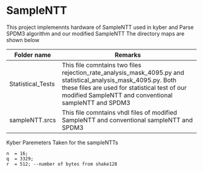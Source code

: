 # SampleNTT
This project implemennts hardware of SampleNTT used in kyber and Parse SPDM3 algorithm and our modified SampleNTT
The directory maps are shown below

|Folder name | Remarks|
|----------|-------------|
|Statistical_Tests| This file comntains two files rejection_rate_analysis_mask_4095.py and statistical_analysis_mask_4095.py. Both these files are used for statistical test of our modified SampleNTT and conventional sampleNTT and SPDM3|
 | sampleNTT.srcs|This file comntains vhdl files of  modified SampleNTT and conventional sampleNTT and SPDM3


Kyber Paremeters Taken for the sampleNTTs
```
n  = 16;
q  = 3329;
r  = 512; --number of bytes from shake128

```

